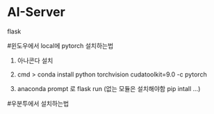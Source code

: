 # AI-Server

flask


#윈도우에서 local에 pytorch 설치하는법

1. 아나콘다 설치
2. cmd > conda install python torchvision cudatoolkit=9.0 -c pytorch

3. anaconda prompt 로 flask run (없는 모듈은 설치해야함 pip intall ...)



#우분투에서 설치하는법


